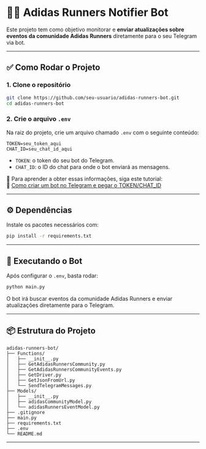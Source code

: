 # 🏃‍♂️ Adidas Runners Notifier Bot

Este projeto tem como objetivo monitorar e **enviar atualizações sobre eventos da comunidade Adidas Runners** diretamente para o seu Telegram via bot.

---

## ✅ Como Rodar o Projeto

### 1. Clone o repositório

```bash
git clone https://github.com/seu-usuario/adidas-runners-bot.git
cd adidas-runners-bot
```

### 2. Crie o arquivo `.env`

Na raiz do projeto, crie um arquivo chamado `.env` com o seguinte conteúdo:

```env
TOKEN=seu_token_aqui
CHAT_ID=seu_chat_id_aqui
```

- `TOKEN`: o token do seu bot do Telegram.  
- `CHAT_ID`: o ID do chat para onde o bot enviará as mensagens.

📌 Para aprender a obter essas informações, siga este tutorial:  
🎥 [Como criar um bot no Telegram e pegar o TOKEN/CHAT_ID](https://www.youtube.com/watch?v=uGaJVTPBpkM)

---

## ⚙️ Dependências

Instale os pacotes necessários com:

```bash
pip install -r requirements.txt
```

---

## 🚀 Executando o Bot

Após configurar o `.env`, basta rodar:

```bash
python main.py
```

O bot irá buscar eventos da comunidade Adidas Runners e enviar atualizações diretamente para o Telegram.

---

## 📦 Estrutura do Projeto

```text
adidas-runners-bot/
├── Functions/
│   ├── __init__.py
│   ├── GetAdidasRunnersCommunity.py
│   ├── GetAdidasRunnersCommunityEvents.py
│   ├── GetDriver.py
│   ├── GetJsonFromUrl.py
│   └── SendTelegramMessages.py
├── Models/
│   ├── __init__.py
│   ├── adidasCommunityModel.py
│   └── adidasRunnersEventModel.py
├── .gitignore
├── main.py
├── requirements.txt
├── .env
└── README.md
```

---
